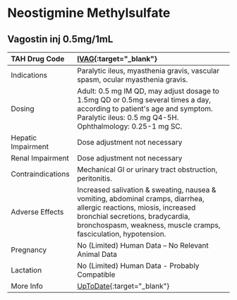 # Neostigmine Methylsulfate

## Vagostin inj 0.5mg/1mL

| TAH Drug Code      | [IVAG](https://www.tahsda.org.tw/drugs/hissearch.php?drug_code=IVAG){:target="_blank"}                                                                                                                                      |
|:-------------------|:----------------------------------------------------------------------------------------------------------------------------------------------------------------------------------------------------------------------------|
| Indications        | Paralytic ileus, myasthenia gravis, vascular spasm, ocular myasthenia gravis.                                                                                                                                               |
| Dosing             | Adult: 0.5 mg IM QD, may adjust dosage to 1.5mg QD or 0.5mg several times a day, according to patient's age and symptom. Paralytic ileus: 0.5 mg Q4-5H. Ophthalmology: 0.25-1 mg SC.                                        |
| Hepatic Impairment | Dose adjustment not necessary                                                                                                                                                                                               |
| Renal Impairment   | Dose adjustment not necessary                                                                                                                                                                                               |
| Contraindications  | Mechanical GI or urinary tract obstruction, peritonitis.                                                                                                                                                                    |
| Adverse Effects    | Increased salivation & sweating, nausea & vomiting, abdominal cramps, diarrhea, allergic reactions, miosis, increased bronchial secretions, bradycardia, bronchospasm, weakness, muscle cramps, fasciculation, hypotension. |
| Pregnancy          | No (Limited) Human Data – No Relevant Animal Data                                                                                                                                                                           |
| Lactation          | No (Limited) Human Data - Probably Compatible                                                                                                                                                                               |
| More Info          | [UpToDate](https://www.uptodate.com/contents/neostigmine-drug-information){:target="_blank"}                                                                                                                                |

